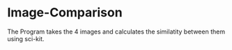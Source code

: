 # Image-Comparison

The Program takes the 4 images and calculates the similatity between them using sci-kit.
